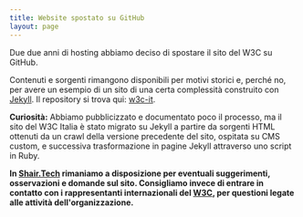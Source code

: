 ```yaml
---
title: Website spostato su GitHub
layout: page
---
```

Due due anni di hosting abbiamo deciso di spostare il sito del W3C su
GitHub.

Contenuti e sorgenti rimangono disponibili per motivi storici e,
perché no, per avere un esempio di un sito di una certa complessità
construito con [Jekyll](http://jekyllrb.com/).  Il repository si trova
qui: [w3c-it](https://github.com/w3c-it/w3c-it).

**Curiosità:** Abbiamo pubblicizzato e documentato poco il processo,
ma il sito del W3C Italia è stato migrato su Jekyll a partire da
sorgenti HTML ottenuti da un crawl della versione precedente del sito,
ospitata su CMS custom, e successiva trasformazione in pagine Jekyll
attraverso uno script in Ruby.

**In [Shair.Tech](https://shair.tech) rimaniamo a disposizione per
eventuali suggerimenti, osservazioni e domande sul sito.  Consigliamo
invece di entrare in contatto con i rappresentanti internazionali del
[W3C](https://www.w3.org/), per questioni legate alle attività
dell'organizzazione.**